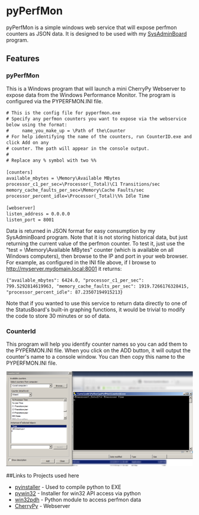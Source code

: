 pyPerfMon
=======================

pyPerfMon is a simple windows web service that will expose perfmon counters as JSON data.  It is designed to be used with my [SysAdminBoard](https://github.com/flakshack/SysAdminBoard) program.

## Features
### pyPerfMon

This is a Windows program that will launch a mini CherryPy Webserver to expose data from the Windows Performance Monitor.  The program is configured via the PYPERFMON.INI file.
```
# This is the config file for pyperfmon.exe
# Specify any perfmon counters you want to expose via the webservice below using the format:
#     name_you_make_up = \Path of the\Counter
# For help identifying the name of the counters, run CounterID.exe and click Add on any 
# counter. The path will appear in the console output.
#
# Replace any % symbol with two %%

[counters]
available_mbytes = \Memory\Available MBytes
processor_c1_per_sec=\Processor(_Total)\C1 Transitions/sec
memory_cache_faults_per_sec=\Memory\Cache Faults/sec
processor_percent_idle=\Processor(_Total)\%% Idle Time

[webserver]
listen_address = 0.0.0.0
listen_port = 8001
```

Data is returned in JSON format for easy consumption by my SysAdminBoard program. Note that it is not storing historical data, but just returning the current value of the perfmon counter.  To test it, just use the "test = \Memory\Available MBytes" counter (which is available on all Windows computers), then browse to the IP and port in your web browser.  For example, as configured in the INI file above, if I browse to http://myserver.mydomain.local:8001 it returns:
```
{"available_mbytes": 6424.0, "processor_c1_per_sec": 799.5292814619963, "memory_cache_faults_per_sec": 1919.7266176328415, "processor_percent_idle": 87.23507194915213}
```

Note that if you wanted to use this service to return data directly to one of the StatusBoard's built-in graphing functions, it would be trivial to modify the code to store 30 minutes or so of data.



### CounterId

This program will help you identify counter names so you can add them to the PYPERMON.INI file.  When you click on the ADD button, it will output the counter's name to a console window.  You can then copy this name to the PYPERFMON.INI file.

![CounterId Screenshot](readme-images/counterid.png)



##Links to Projects used here
* [pyinstaller](http://www.pyinstaller.org/) - Used to compile python to EXE
* [pywin32](https://github.com/mhammond/pywin32/releases) - Installer for win32 API access via python
* [win32pdh](http://www.cac.cornell.edu/wiki/index.php?title=Performance_Data_Helper_in_Python_with_win32pdh) - Python module to access perfmon data
* [CherryPy](http://www.cherrypy.org/) - Webserver
